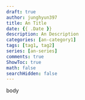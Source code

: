 ```yaml
---
draft: true
author: junghyun397
title: An Title
date: {{ .Date }}
description: An Description
categories: [an-category1]
tags: [tag1, tag2]
series: [an-series]
comments: true
ShowToc: true
math: false
searchHidden: false
---
```


body

